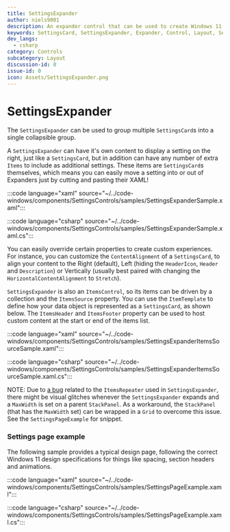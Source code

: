 ```yaml
---
title: SettingsExpander
author: niels9001
description: An expander control that can be used to create Windows 11 style settings experiences.
keywords: SettingsCard, SettingsExpander, Expander, Control, Layout, Settings
dev_langs:
  - csharp
category: Controls
subcategory: Layout
discussion-id: 0
issue-id: 0
icon: Assets/SettingsExpander.png
---
```


# SettingsExpander

The `SettingsExpander` can be used to group multiple `SettingsCard`s into a single collapsible group.

A `SettingsExpander` can have it's own content to display a setting on the right, just like a `SettingsCard`, but in addition can have any number of extra `Items` to include as additional settings. These items are `SettingsCard`s themselves, which means you can easily move a setting into or out of Expanders just by cutting and pasting their XAML!

:::code language="xaml" source="~/../code-windows/components/SettingsControls/samples/SettingsExpanderSample.xaml":::

:::code language="csharp" source="~/../code-windows/components/SettingsControls/samples/SettingsExpanderSample.xaml.cs":::

You can easily override certain properties to create custom experiences. For instance, you can customize the `ContentAlignment` of a `SettingsCard`, to align your content to the Right (default), Left (hiding the `HeaderIcon`, `Header` and `Description`) or Vertically (usually best paired with changing the `HorizontalContentAlignment` to `Stretch`).

`SettingsExpander` is also an `ItemsControl`, so its items can be driven by a collection and the `ItemsSource` property. You can use the `ItemTemplate` to define how your data object is represented as a `SettingsCard`, as shown below. The `ItemsHeader` and `ItemsFooter` property can be used to host custom content at the start or end of the items list.

:::code language="xaml" source="~/../code-windows/components/SettingsControls/samples/SettingsExpanderItemsSourceSample.xaml":::

:::code language="csharp" source="~/../code-windows/components/SettingsControls/samples/SettingsExpanderItemsSourceSample.xaml.cs":::

NOTE: Due to [a bug](https://github.com/microsoft/microsoft-ui-xaml/issues/3842) related to the `ItemsRepeater` used in `SettingsExpander`, there might be visual glitches whenever the `SettingsExpander` expands and a `MaxWidth` is set on a parent `StackPanel`. As a workaround, the `StackPanel` (that has the `MaxWidth` set) can be wrapped in a `Grid` to overcome this issue. See the `SettingsPageExample` for snippet.

### Settings page example

The following sample provides a typical design page, following the correct Windows 11 design specifications for things like spacing, section headers and animations.

:::code language="xaml" source="~/../code-windows/components/SettingsControls/samples/SettingsPageExample.xaml":::

:::code language="csharp" source="~/../code-windows/components/SettingsControls/samples/SettingsPageExample.xaml.cs":::


